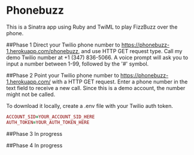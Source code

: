 # Phonebuzz
This is a Sinatra app using Ruby and TwiML to play FizzBuzz over the phone.

##Phase 1
Direct your Twilio phone number to https://phonebuzz-1.herokuapp.com/phonebuzz, and use HTTP GET request type. Call my demo Twilio number at +1 (347) 836-5066. A voice prompt will ask you to input a number between 1-99, followed by the '#' symbol.

##Phase 2
Point your Twilio phone number to https://phonebuzz-1.herokuapp.com/ with a HTTP GET request. Enter a phone number in the text field to receive a new call. Since this is a demo account, the number might not be called.

To download it locally, create a .env file with your Twilio auth token.

```ruby
ACCOUNT_SID=YOUR_ACCOUNT_SID_HERE
AUTH_TOKEN=YOUR_AUTH_TOKEN_HERE
```

##Phase 3
In progress

##Phase 4
In progress

